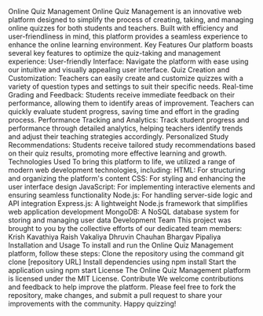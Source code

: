 Online Quiz Management
Online Quiz Management is an innovative web platform designed to simplify the process of creating, taking, and managing online quizzes for both students and teachers. Built with efficiency and user-friendliness in mind, this platform provides a seamless experience to enhance the online learning environment.
Key Features
Our platform boasts several key features to optimize the quiz-taking and management experience:
User-friendly Interface: Navigate the platform with ease using our intuitive and visually appealing user interface.
Quiz Creation and Customization: Teachers can easily create and customize quizzes with a variety of question types and settings to suit their specific needs.
Real-time Grading and Feedback: Students receive immediate feedback on their performance, allowing them to identify areas of improvement. Teachers can quickly evaluate student progress, saving time and effort in the grading process.
Performance Tracking and Analytics: Track student progress and performance through detailed analytics, helping teachers identify trends and adjust their teaching strategies accordingly.
Personalized Study Recommendations: Students receive tailored study recommendations based on their quiz results, promoting more effective learning and growth.
Technologies Used
To bring this platform to life, we utilized a range of modern web development technologies, including:
HTML: For structuring and organizing the platform's content
CSS: For styling and enhancing the user interface design
JavaScript: For implementing interactive elements and ensuring seamless functionality
Node.js: For handling server-side logic and API integration
Express.js: A lightweight Node.js framework that simplifies web application development
MongoDB: A NoSQL database system for storing and managing user data
Development Team
This project was brought to you by the collective efforts of our dedicated team members:
Krish Kavathiya
Raish Vakaliya
Dhruvin Chauhan
Bhargav Pipaliya
Installation and Usage
To install and run the Online Quiz Management platform, follow these steps:
Clone the repository using the command git clone [repository URL]
Install dependencies using npm install
Start the application using npm start
License
The Online Quiz Management platform is licensed under the MIT License.
Contribute
We welcome contributions and feedback to help improve the platform. Please feel free to fork the repository, make changes, and submit a pull request to share your improvements with the community.
Happy quizzing!
